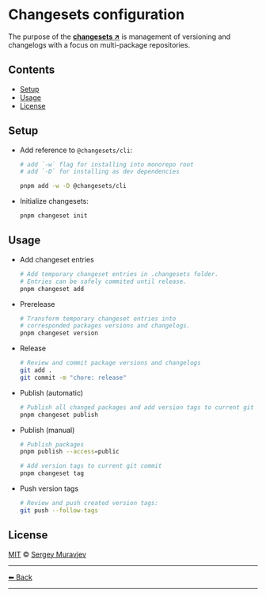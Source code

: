 # Changesets configuration

The purpose of the **[changesets ↗](https://github.com/changesets/changesets)** is management of versioning and changelogs with a focus on multi-package repositories.

## Contents

- [Setup](#setup)
- [Usage](#usage)
- [License](#license)

## Setup

- Add reference to `@changesets/cli`:

  ```sh
  # add `-w` flag for installing into monorepo root
  # add `-D` for installing as dev dependencies

  pnpm add -w -D @changesets/cli
  ```

- Initialize changesets:

  ```sh
  pnpm changeset init
  ```

## Usage

- Add changeset entries

  ```sh
  # Add temporary changeset entries in .changesets folder.
  # Entries can be safely commited until release.
  pnpm changeset add
  ```

- Prerelease

  ```sh
  # Transform temporary changeset entries into
  # corresponded packages versions and changelogs.
  pnpm changeset version
  ```

- Release

  ```sh
  # Review and commit package versions and changelogs
  git add .
  git commit -m "chore: release"
  ```

- Publish (automatic)

  ```sh
  # Publish all changed packages and add version tags to current git commit
  pnpm changeset publish
  ```

- Publish (manual)

  ```sh
  # Publish packages
  pnpm publish --access=public

  # Add version tags to current git commit
  pnpm changeset tag
  ```

- Push version tags

  ```sh
  # Review and push created version tags:
  git push --follow-tags
  ```

## License

[MIT](../../LICENSE) © [Sergey Muravjev](https://github.com/muravjev)

---

[⬅ Back](../../README.md)

---
